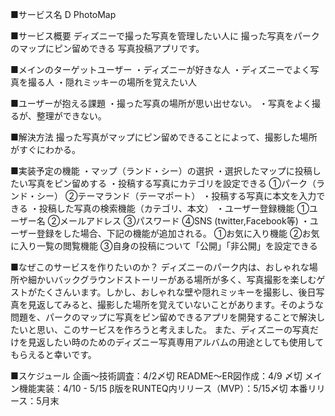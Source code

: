 ■サービス名
  D PhotoMap

■サービス概要
ディズニーで撮った写真を管理したい人に
撮った写真をパークのマップにピン留めできる
写真投稿アプリです。

■メインのターゲットユーザー
・ディズニーが好きな人
・ディズニーでよく写真を撮る人
・隠れミッキーの場所を覚えたい人

■ユーザーが抱える課題
・撮った写真の場所が思い出せない。
・写真をよく撮るが、整理ができない。

■解決方法
撮った写真がマップにピン留めできることによって、撮影した場所がすぐにわかる。

■実装予定の機能
・マップ（ランド・シー）の選択
・選択したマップに投稿したい写真をピン留めする
・投稿する写真にカテゴリを設定できる
  ①パーク（ランド・シー）
  ②テーマランド（テーマポート）
・投稿する写真に本文を入力できる
・投稿した写真の検索機能（カテゴリ、本文）
・ユーザー登録機能
  ①ユーザー名
  ②メールアドレス
  ③パスワード
  ④SNS (twitter,Facebook等)
・ユーザー登録をした場合、下記の機能が追加される。
  ①お気に入り機能
  ②お気に入り一覧の閲覧機能
  ③自身の投稿について「公開」「非公開」を設定できる

■なぜこのサービスを作りたいのか？
ディズニーのパーク内は、おしゃれな場所や細かいバックグラウンドストーリーがある場所が多く、写真撮影を楽しむゲストがたくさんいます。しかし、おしゃれな壁や隠れミッキーを撮影し、後日写真を見返してみると、撮影した場所を覚えていないことがあります。そのような問題を、パークのマップに写真をピン留めできるアプリを開発することで解決したいと思い、このサービスを作ろうと考えました。
また、ディズニーの写真だけを見返したい時のためのディズニー写真専用アルバムの用途としても使用してもらえると幸いです。

■スケジュール
企画〜技術調査：4/2〆切
README〜ER図作成：4/9 〆切
メイン機能実装：4/10 - 5/15
β版をRUNTEQ内リリース（MVP）：5/15〆切
本番リリース：5月末